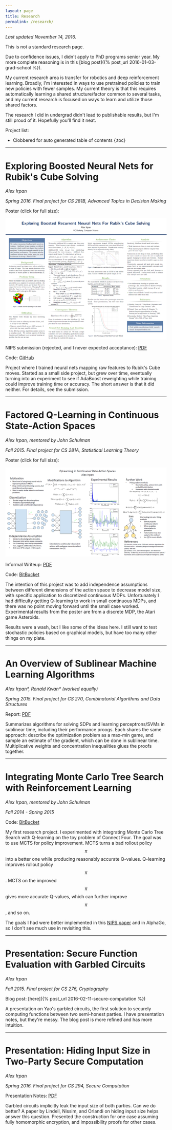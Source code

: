 ```yaml
---
layout: page
title: Research
permalink: /research/
---
```


*Last updated November 14, 2016.*

This is not a standard research page.

Due to confidence issues, I didn't apply to PhD programs senior year.
My more complete reasoning is in this [blog post]({% post_url 2016-01-03-grad-school %}).

My current research area is transfer for robotics and deep reinforcement
learning. Broadly, I'm interested in ways to use pretrained policies to
train new policies with fewer samples. My current theory is that this requires
automatically learning a shared structure/factor common to several tasks, and
my current research is focused on ways to learn and utilize those
shared factors.

The research I did in undergrad didn't lead to publishable results, but
I'm still proud of it. Hopefully you'll find it neat.

Project list:

- Clobbered for auto generated table of contents
{:toc}


---------------------------------------------

<p></p>

# Exploring Boosted Neural Nets for Rubik's Cube Solving

*Alex Irpan*

*Spring 2016. Final project for CS 281B, Advanced Topics in Decision Making*

Poster (click for full size):

[![Poster](/public/research/posterimage.png)](/public/research/poster.pdf)

NIPS submission (rejected, and I never expected acceptance): [PDF](/public/research/nips_2016.pdf)

Code: [GitHub](https://github.com/alexirpan/rubik_research)

Project where I trained neural nets mapping raw features to Rubik's Cube moves.
Started as a small side project, but
grew over time, eventually turning into an experiment
to see if AdaBoost reweighting while training could improve training
time or accuracy.
The short answer is that it did neither. For details, see the submission.


---------------------------------------------

<p></p>

# Factored Q-Learning in Continuous State-Action Spaces

*Alex Irpan, mentored by John Schulman*

*Fall 2015. Final project for CS 281A, Statistical Learning Theory*

Poster (click for full size):

[![281A Poster](/public/research/281aposterimage.png)](/public/research/281aposter.pdf)

Informal Writeup: [PDF](/public/research/281areport.pdf)

Code: [BitBucket](https://bitbucket.org/airpan/fall15-research)

The intention of this project was to
add independence assumptions between different dimensions of the action space to
decrease model size,
with specific application to discretized continuous MDPs.
Unfortunately I had difficulty getting Q-learning to work in small
continuous MDPs,
and there was no point moving forward until the small case worked.
Experimental results from the poster are from a discrete MDP, the Atari
game Asteroids.

Results were a wash, but I like some of the ideas here. I still want to test
stochastic policies based on graphical models,
but have too many other things on my plate.


---------------------------------------------

<p></p>

# An Overview of Sublinear Machine Learning Algorithms

*Alex Irpan\*, Ronald Kwan\* (worked equally)*

*Spring 2015. Final project for CS 270, Combinatorial Algorithms and Data Structures*

Report: [PDF](/public/research/sublinear-algorithms-optimization.pdf)

Summarizes algorithms for solving SDPs and learning
perceptrons/SVMs in sublinear time, including their performance proogs.
Each shares the same approach:
describe the optimization problem as a max-min game, and sample an
estimate of the gradient, which can be done in sublinear time.
Multiplicative weights and concentration inequalities glues the proofs together.


---------------------------------------------

<p></p>

# Integrating Monte Carlo Tree Search with Reinforcement Learning

*Alex Irpan, mentored by John Schulman*

*Fall 2014 - Spring 2015*

Code: [BitBucket](https://bitbucket.org/airpan/research-code)

My first research project. I experimented with integrating Monte
Carlo Tree Search with Q-learning on the toy problem of Connect Four.
The goal was to use MCTS for policy improvement. MCTS turns a bad
rollout policy $$\pi$$ into a better one while producing reasonably
accurate Q-values. Q-learning improves rollout policy $$\pi$$. MCTS on
the improved $$\pi$$ gives more accurate Q-values, which can further
improve $$\pi$$, and so on.

The goals I had were better implemented in this [NIPS paper](http://papers.nips.cc/paper/5421-deep-learning-for-real-time-atari-game-play-using-offline-monte-carlo-tree-search-planning)
and in AlphaGo, so I don't see much use in revisiting this.


---------------------------------------------

<p></p>

# Presentation: Secure Function Evaluation with Garbled Circuits

*Alex Irpan*

*Fall 2015. Final project for CS 276, Cryptography*

Blog post: [here]({% post_url 2016-02-11-secure-computation %})

A presentation on Yao's garbled circuits, the first solution to securely
computing functions between two semi-honest parties. I have presentation notes,
but they're messy. The blog post is more refined and has more
intuition.


---------------------------------------------

<p></p>

# Presentation: Hiding Input Size in Two-Party Secure Computation

*Alex Irpan*

*Spring 2016. Final project for CS 294, Secure Computation*

Presentation Notes: [PDF](/public/research/hiding_input_size.pdf)

Garbled circuits implicitly leak the input size of both parties. Can we do
better? A paper by Lindell, Nissim, and Orlandi on hiding input size helps
answer this question.
Presented the construction for one case assuming fully homomorphic encryption,
and impossibility proofs for other cases.

